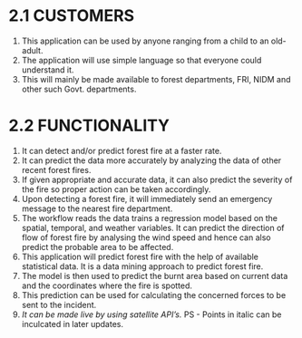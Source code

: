 # 2.1 CUSTOMERS
   1. This application can be used by anyone ranging from a child to an old-adult.
   2. The application will use simple language so that everyone could understand it.
   3. This will mainly be made available to forest departments, FRI, NIDM and other such Govt. departments.
# 2.2 FUNCTIONALITY
   1. It can detect and/or predict forest fire at a faster rate.
   2. It can predict the data more accurately by analyzing the data of other recent forest fires.
   3. If given appropriate and accurate data, it can also predict the severity of the fire so proper action can be taken accordingly.
   4. Upon detecting a forest fire, it will immediately send an emergency message to the nearest fire department.
   5. The workflow reads the data trains a regression model based on the spatial, temporal, and weather variables. It can predict the direction of flow of forest fire by analysing the wind speed and hence can also predict the probable area to be affected.
   6. This application will predict forest fire with the help of available statistical data. It is a data mining approach to predict forest fire.
   7. The model is then used to predict the burnt area based on current data and the coordinates where the fire is spotted.
   8. This prediction can be used for calculating the concerned forces to be sent to the incident.
   9. *It can be made live by using satellite API’s.*
   PS - Points in italic can be inculcated in later updates.
